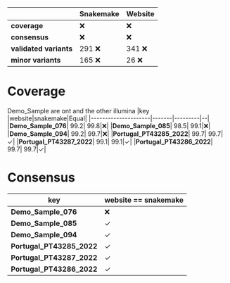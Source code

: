 |               | Snakemake   | Website |
|-----------    | ----------- |----------
|**coverage**   | ❌|❌ 
|**consensus**  | ❌|❌  
|**validated variants**  | 291 ❌ |341 ❌   
|**minor variants**  | 165 ❌   |26 ❌

# Coverage
Demo_Sample are ont and the other illumina
|key                 |website|snakemake|Equal|
|---------------------|-------|---------|--|
|**Demo_Sample_076**|        99.2| 99.8|❌|
|**Demo_Sample_085**|        98.5| 99.1|❌|
|**Demo_Sample_094**|        99.2| 99.7|❌|
|**Portugal_PT43285_2022**|  99.7| 99.7|✓|
|**Portugal_PT43287_2022**|  99.1| 99.1|✓|
|**Portugal_PT43286_2022**|  99.7| 99.7|✓|  

# Consensus
|key                 |website == snakemake|
|---------------------|----------------|
|**Demo_Sample_076**|        ❌ |
|**Demo_Sample_085**|        ✓|
|**Demo_Sample_094**|        ✓|
|**Portugal_PT43285_2022**|  ✓|
|**Portugal_PT43287_2022**|  ✓|
|**Portugal_PT43286_2022**|  ✓   |

